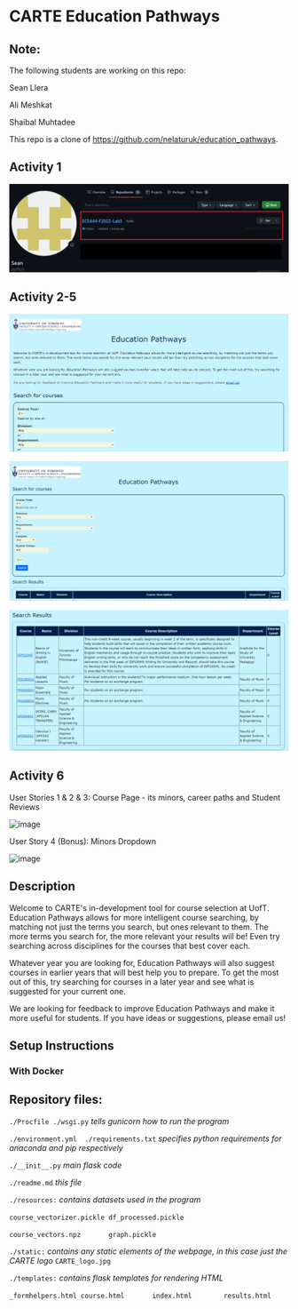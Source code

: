 # CARTE Education Pathways

## Note:
The following students are working on this repo:

Sean Llera

Ali Meshkat

Shaibal Muhtadee

This repo is a clone of 
https://github.com/nelaturuk/education_pathways.  


## Activity 1
![activity1](assignment_imgs/activity1.png)

## Activity 2-5
![homepage](assignment_imgs/homepage-s.jpg)

![form](assignment_imgs/form-ss.jpg)

![results](assignment_imgs/results-ss.jpg)

## Activity 6


User Stories 1 & 2 & 3: Course Page - its minors, career paths and Student Reviews

<img width="719" alt="image" src="https://user-images.githubusercontent.com/29826854/198181016-2a21901f-eef8-4fce-a789-42bd10f97f21.png">


User Story 4 (Bonus): Minors Dropdown

<img width="721" alt="image" src="https://user-images.githubusercontent.com/29826854/198181158-9b63f6d7-bec5-4b8c-8742-4e78b164686a.png">


## Description
Welcome to CARTE's in-development tool for course selection at UofT. Education Pathways allows for more intelligent course searching, by matching not just the terms you search, but ones relevant to them. The more terms you search for, the more relevant your results will be! Even try searching across disciplines for the courses that best cover each.

Whatever year you are looking for, Education Pathways will also suggest courses in earlier years that will best help you to prepare. To get the most out of this, try searching for courses in a later year and see what is suggested for your current one.

We are looking for feedback to improve Education Pathways and make it more useful for students. If you have ideas or suggestions, please email us!

## Setup Instructions

### With Docker


## Repository files:

`./Procfile ./wsgi.py` *tells gunicorn how to run the program*

`./environment.yml  ./requirements.txt` *specifies python requirements for anaconda and pip respectively*

`./__init__.py` *main flask code*

`./readme.md` *this file*

`./resources:` *contains datasets used in the program*

`course_vectorizer.pickle df_processed.pickle`

`course_vectors.npz       graph.pickle`

`./static:` *contains any static elements of the webpage, in this case just the CARTE logo*
`CARTE_logo.jpg`

`./templates:` *contains flask templates for rendering HTML*

`_formhelpers.html course.html       index.html        results.html`
